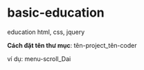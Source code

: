# basic-education
education html, css, jquery
<p><b>Cách đặt tên thư mục</b>: tên-project_tên-coder</p>
ví dụ: menu-scroll_Dai
